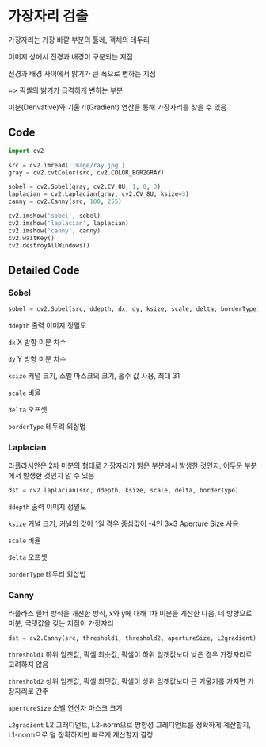 # 가장자리 검출

가장자리는 가장 바깥 부분의 툴레, 객체의 테두리

이미지 상에서 전경과 배경이 구분되는 지점

전경과 배경 사이에서 밝기가 큰 폭으로 변하는 지점

=> 픽셀의 밝기가 급격하게 변하는 부분

미분(Derivative)와 기울기(Gradient) 연산을 통해 가장자리를 찾을 수 있음



## Code

```python
import cv2

src = cv2.imread('Image/ray.jpg')
gray = cv2.cvtColor(src, cv2.COLOR_BGR2GRAY)

sobel = cv2.Sobel(gray, cv2.CV_8U, 1, 0, 3)
laplacian = cv2.Laplacian(gray, cv2.CV_8U, ksize=3)
canny = cv2.Canny(src, 100, 255)

cv2.imshow('sobel', sobel)
cv2.imshow('laplacian', laplacian)
cv2.imshow('canny', canny)
cv2.waitKey()
cv2.destroyAllWindows()
```



## Detailed Code

### Sobel

```python
sobel = cv2.Sobel(src, ddepth, dx, dy, ksize, scale, delta, borderType)
```

`ddepth` 출력 이미지 정밀도

`dx` X 방향 미분 차수

`dy` Y 방향 미분 차수

`ksize` 커널 크기, 소벨 마스크의 크기, 홀수 값 사용, 최대 31

`scale` 비율

`delta` 오프셋

`borderType` 테두리 외삽법



### Laplacian

라플라시안은 2차 미분의 형태로 가장자리가 밝은 부분에서 발생한 것인지, 어두운 부분에서 발생한 것인지 알 수 있음

```python
dst = cv2.laplacian(src, ddepth, ksize, scale, delta, borderType)
```

`ddepth` 출력 이미지 정밀도

`ksize` 커널 크기, 커널의 값이 1일 경우 중심값이 -4인 3×3 Aperture Size 사용

`scale` 비율

`delta` 오프셋

`borderType` 테두리 외삽법



### Canny

라플라스 필터 방식을 개선한 방식, x와 y에 대해 1차 미분을 계산한 다음, 네 방향으로 미분, 극댓값을 갖는 지점이 가장자리

```python
dst = cv2.Canny(src, threshold1, threshold2, apertureSize, L2gradient)
```

`threshold1` 하위 임곗값, 픽셀 최솟값, 픽셀이 하위 임곗값보다 낮은 경우 가장자리로 고려하지 않음

`threshold2` 상위 임곗값, 픽셀 최댓값, 픽셀이 상위 임곗값보다 큰 기울기를 가지면 가장자리로 간주

`apertureSize` 소벨 연산자 마스크 크기

`L2gradient` L2 그래디언트, L2-norm으로 방향성 그레디언트를 정확하게 계산할지, L1-norm으로 덜 정확하지만 빠르게 계산할지 결정


